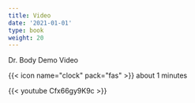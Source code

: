 ```yaml
---
title: Video
date: '2021-01-01'
type: book
weight: 20
---
```


Dr. Body Demo Video

<!--more-->

{{< icon name="clock" pack="fas" >}} about 1 minutes

{{< youtube Cfx66gy9K9c >}}


<!--{{< spoiler text="Is Python case-sensitive?" >}}
Yes
{{< /spoiler >}}-->
